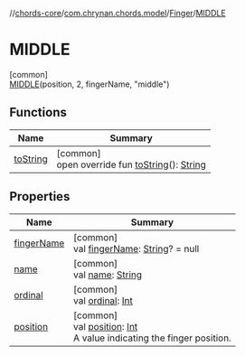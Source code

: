 //[chords-core](../../../../index.md)/[com.chrynan.chords.model](../../index.md)/[Finger](../index.md)/[MIDDLE](index.md)

# MIDDLE

[common]\
[MIDDLE](index.md)(position, 2, fingerName, "middle")

## Functions

| Name | Summary |
|---|---|
| [toString](../to-string.md) | [common]<br>open override fun [toString](../to-string.md)(): [String](https://kotlinlang.org/api/latest/jvm/stdlib/kotlin/-string/index.html) |

## Properties

| Name | Summary |
|---|---|
| [fingerName](../finger-name.md) | [common]<br>val [fingerName](../finger-name.md): [String](https://kotlinlang.org/api/latest/jvm/stdlib/kotlin/-string/index.html)? = null |
| [name](../../-string-label-state/-s-h-o-w_-n-u-m-b-e-r/index.md#-372974862%2FProperties%2F1723987581) | [common]<br>val [name](../../-string-label-state/-s-h-o-w_-n-u-m-b-e-r/index.md#-372974862%2FProperties%2F1723987581): [String](https://kotlinlang.org/api/latest/jvm/stdlib/kotlin/-string/index.html) |
| [ordinal](../../-string-label-state/-s-h-o-w_-n-u-m-b-e-r/index.md#-739389684%2FProperties%2F1723987581) | [common]<br>val [ordinal](../../-string-label-state/-s-h-o-w_-n-u-m-b-e-r/index.md#-739389684%2FProperties%2F1723987581): [Int](https://kotlinlang.org/api/latest/jvm/stdlib/kotlin/-int/index.html) |
| [position](../position.md) | [common]<br>val [position](../position.md): [Int](https://kotlinlang.org/api/latest/jvm/stdlib/kotlin/-int/index.html)<br>A value indicating the finger position. |
